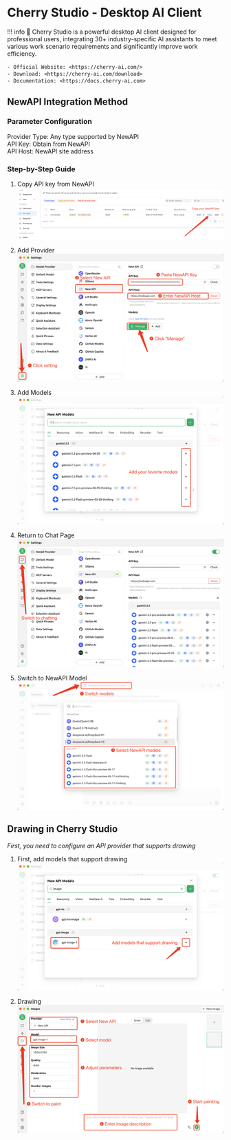 # Cherry Studio - Desktop AI Client
!!! info
    🍒 Cherry Studio is a powerful desktop AI client designed for professional users, integrating 30+ industry-specific AI assistants to meet various work scenario requirements and significantly improve work efficiency.

    - Official Website: <https://cherry-ai.com/>
    - Download: <https://cherry-ai.com/download>
    - Documentation: <https://docs.cherry-ai.com>

## NewAPI Integration Method

### Parameter Configuration

Provider Type: Any type supported by NewAPI  
API Key: Obtain from NewAPI  
API Host: NewAPI site address  

### Step-by-Step Guide

1. Copy API key from NewAPI
![Copy API Key](../assets/cherry_studio/copy_api_key.png)

2. Add Provider
![Add Provider](../assets/cherry_studio/add_provider.png)

3. Add Models
![Add Models](../assets/cherry_studio/add_models.png)

4. Return to Chat Page
![Switch to Chat Page](../assets/cherry_studio/back_to_chat.png)

5. Switch to NewAPI Model
![Switch Model](../assets/cherry_studio/switch_model.png)

## Drawing in Cherry Studio

*First, you need to configure an API provider that supports drawing*

1. First, add models that support drawing
![Drawing Models](../assets/cherry_studio/add_paint_models.png)

2. Drawing
![Drawing](../assets/cherry_studio/paint.png) 